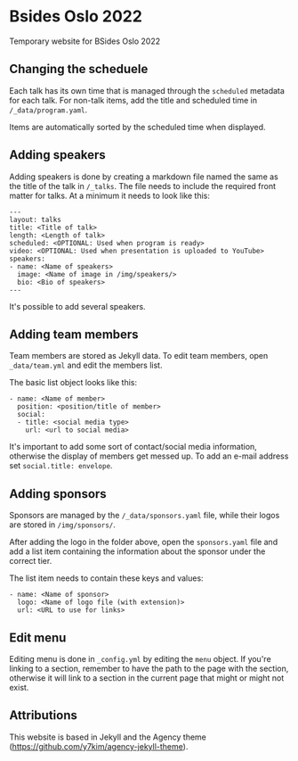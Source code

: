 # Bsides Oslo 2022
Temporary website for BSides Oslo 2022

## Changing the scheduele

Each talk has its own time that is managed through the `scheduled` metadata for each talk. For non-talk items, add the title and scheduled time in `/_data/program.yaml`.

Items are automatically sorted by the scheduled time when displayed.

## Adding speakers

Adding speakers is done by creating a markdown file named the same as the title of the talk in `/_talks`. The file needs to include the required front matter for talks. At a minimum it needs to look like this:

```
---
layout: talks
title: <Title of talk>
length: <Length of talk>
scheduled: <OPTIONAL: Used when program is ready>
video: <OPTIONAL: Used when presentation is uploaded to YouTube>
speakers:
- name: <Name of speakers>
  image: <Name of image in /img/speakers/>
  bio: <Bio of speakers>
---
```

It's possible to add several speakers.

## Adding team members


Team members are stored as Jekyll data. To edit team members, open `_data/team.yml` and edit the members list.

The basic list object looks like this:
```
- name: <Name of member>
  position: <position/title of member>
  social:
  - title: <social media type>
    url: <url to social media>
```

It's important to add some sort of contact/social media information, otherwise the display of members get messed up. To add an e-mail address set `social.title: envelope`.

## Adding sponsors

Sponsors are managed by the `/_data/sponsors.yaml` file, while their logos are stored in `/img/sponsors/`.

After adding the logo in the folder above, open the `sponsors.yaml` file and add a list item containing the information about the sponsor under the correct tier.

The list item needs to contain these keys and values:

```
- name: <Name of sponsor>
  logo: <Name of logo file (with extension)>
  url: <URL to use for links>
```

## Edit menu

Editing menu is done in `_config.yml` by editing the `menu` object. If you're linking to a section, remember to have the path to the page with the section, otherwise it will link to a section in the current page that might or might not exist.

## Attributions

This website is based in Jekyll and the Agency theme (https://github.com/y7kim/agency-jekyll-theme).
